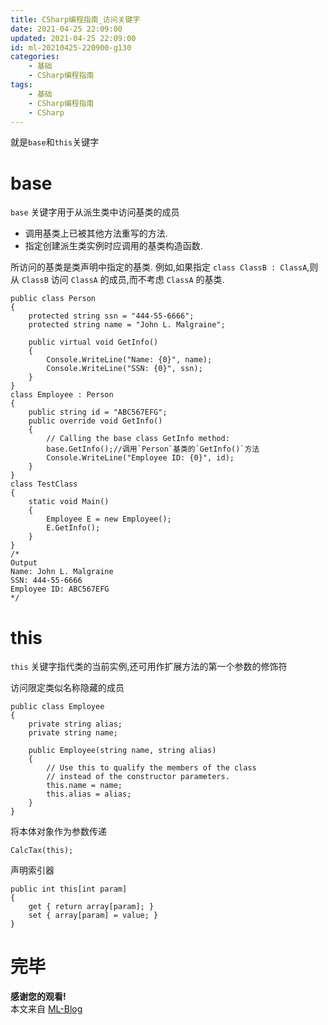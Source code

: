 ```yaml
---
title: CSharp编程指南_访问关键字
date: 2021-04-25 22:09:00
updated: 2021-04-25 22:09:00
id: ml-20210425-220900-g130
categories:
	- 基础
	- CSharp编程指南
tags: 
	- 基础
	- CSharp编程指南
	- CSharp
---
```


就是`base`和`this`关键字

<!--more-->

# base

`base` 关键字用于从派生类中访问基类的成员
* 调用基类上已被其他方法重写的方法.
* 指定创建派生类实例时应调用的基类构造函数.

所访问的基类是类声明中指定的基类. 例如,如果指定 `class ClassB : ClassA`,则从 `ClassB` 访问 `ClassA` 的成员,而不考虑 `ClassA` 的基类.

```CSharp
public class Person
{
    protected string ssn = "444-55-6666";
    protected string name = "John L. Malgraine";

    public virtual void GetInfo()
    {
        Console.WriteLine("Name: {0}", name);
        Console.WriteLine("SSN: {0}", ssn);
    }
}
class Employee : Person
{
    public string id = "ABC567EFG";
    public override void GetInfo()
    {
        // Calling the base class GetInfo method:
        base.GetInfo();//调用`Person`基类的`GetInfo()`方法
        Console.WriteLine("Employee ID: {0}", id);
    }
}
class TestClass
{
    static void Main()
    {
        Employee E = new Employee();
        E.GetInfo();
    }
}
/*
Output
Name: John L. Malgraine
SSN: 444-55-6666
Employee ID: ABC567EFG
*/
```

# this

`this` 关键字指代类的当前实例,还可用作扩展方法的第一个参数的修饰符

访问限定类似名称隐藏的成员
```CSharp
public class Employee
{
    private string alias;
    private string name;

    public Employee(string name, string alias)
    {
        // Use this to qualify the members of the class
        // instead of the constructor parameters.
        this.name = name;
        this.alias = alias;
    }
}
```

将本体对象作为参数传递
```CSharp
CalcTax(this);
```

声明索引器
```CSharp
public int this[int param]
{
    get { return array[param]; }
    set { array[param] = value; }
}
```

# 完毕

**感谢您的观看!**  
本文来自 [ML-Blog][ML-Blog_Link]

<!-- 图片 -->

<!-- 链接 -->

<!-- 水印 -->
[ML-Blog_Link]:https://userminghaoli.github.io/ "我的博客"

